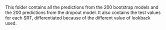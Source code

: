 This folder contains all the predictions from the 200 bootstrap models and the 200 predictions from the dropout model. It also contains the test values for each SRT, differentiated because of the different value of lookback used.
